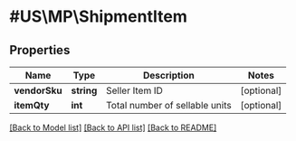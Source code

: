 # #US\MP\ShipmentItem

## Properties

Name | Type | Description | Notes
------------ | ------------- | ------------- | -------------
**vendorSku** | **string** | Seller Item ID | [optional]
**itemQty** | **int** | Total number of sellable units | [optional]


[[Back to Model list]](../) [[Back to API list]](../../Api/US/MP) [[Back to README]](../../README.md)
